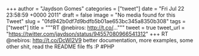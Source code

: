 
+++
author = "Jaydson Gomes"
categories = ["tweet"]
date = "Fri Jul 22 23:58:59 +0000 2011"
draft = false
image = "No media found for this Tweet"
slug = "0fd942b0df7d9bdfb5b01ae653bc345a8350b308"
tags = ["tweet"]
title = """RT @nebiros: http://t.co/..."""
tweet = true
tweet_url = "https://twitter.com/jaydson/status/94557080966541312"
+++
RT @nebiros: http://t.co/DcWl2V9 better documentation, more examples, some other shit, read the README file ffs :P #PHP
